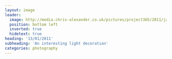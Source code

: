 ```yaml
---
layout: image
leader:
  image: http://media.chris-alexander.co.uk/pictures/project365/2011/jan/13/130111.jpg
  position: bottom left
  inverted: true
  hidetext: true
heading: '13/01/2011'
subheading: 'An interesting light decoration'
categories: photography
---
```


